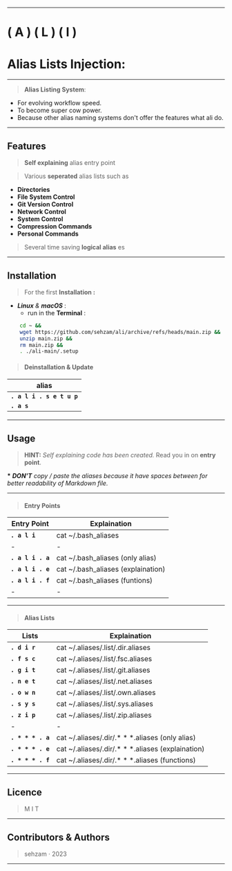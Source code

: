 #
---
# ( A ) ( L ) ( I ) 
# Alias Lists Injection: 

---
> __Alias Listing System__: 

  - For evolving workflow speed.
  - To become super cow power.
  - Because other alias naming systems don't offer the features what ali do.

  ---
## Features

> __Self explaining__ alias entry point

> Various __seperated__ alias lists such as 
  
  - __Directories__
  - __File System Control__
  - __Git Version Control__
  - __Network Control__
  - __System Control__
  - __Compression Commands__
  - __Personal Commands__ 
> Several time saving __logical alias__ es

---
##  Installation

> For the first __Installation :__ 
 
 - ___Linux__ & __macOS___ : 
   - run in the __Terminal__ :
  
```bash
    cd ~ && 
    wget https://github.com/sehzam/ali/archive/refs/heads/main.zip && 
    unzip main.zip && 
    rm main.zip && 
    . ./ali-main/.setup
```
> #### __Deinstallation__ __&__                     __Update__  

| alias                          |
|--------------------------------|
| __`. a l i . s e t u p`__  |     
 __`. a s`__  |                    

> #### 


---
## Usage

> __HINT:__ _Self explaining code has been created._ Read you in on __entry point__.

__*__ ____DON'T__ copy / paste the aliases because it have spaces between for better readability of Markdown file_._


---

> #### Entry Points
|        Entry Point         |         Explaination                   |
|----------------------------|----------------------------------------|
| __`. a l i`__              | cat ~/.bash_aliases                    |
|-|-|
| __`. a l i . a`__          | cat ~/.bash_aliases (only alias)       |
| __`. a l i . e`__          | cat ~/.bash_aliases (explaination)     |
| __`. a l i . f`__          | cat ~/.bash_aliases (funtions)         |
|-|-|

---

> #### Alias Lists
|        Lists               |            Explaination                  |
|----------------------------|------------------------------------------|
| __`. d i r`__              | cat ~/.aliases/.list/.dir.aliases              | 
| __`. f s c`__              | cat ~/.aliases/.list/.fsc.aliases              | 
| __`. g i t`__              | cat ~/.aliases/.list/.git.aliases              | 
| __`. n e t`__              | cat ~/.aliases/.list/.net.aliases              | 
| __`. o w n`__              | cat ~/.aliases/.list/.own.aliases              | 
| __`. s y s`__              | cat ~/.aliases/.list/.sys.aliases              | 
| __`. z i p`__              | cat ~/.aliases/.list/.zip.aliases              | 
|-|-|
| __`. * * * . a`__          | cat ~/.aliases/.dir/.* * *.aliases (only alias)  |
| __`. * * * . e`__          | cat ~/.aliases/.dir/.* * *.aliases (explaination)|
| __`. * * * . f`__          | cat ~/.aliases/.dir/.* * *.aliases (functions)   |

---
## Licence

> M  I  T
---
## Contributors & Authors

> sehzam · 2023
---